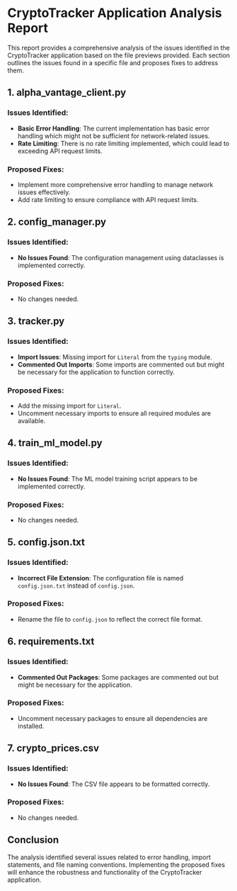 
# CryptoTracker Application Analysis Report

This report provides a comprehensive analysis of the issues identified in the CryptoTracker application based on the file previews provided. Each section outlines the issues found in a specific file and proposes fixes to address them.

## 1. alpha_vantage_client.py

### Issues Identified:
- **Basic Error Handling**: The current implementation has basic error handling which might not be sufficient for network-related issues.
- **Rate Limiting**: There is no rate limiting implemented, which could lead to exceeding API request limits.

### Proposed Fixes:
- Implement more comprehensive error handling to manage network issues effectively.
- Add rate limiting to ensure compliance with API request limits.

## 2. config_manager.py

### Issues Identified:
- **No Issues Found**: The configuration management using dataclasses is implemented correctly.

### Proposed Fixes:
- No changes needed.

## 3. tracker.py

### Issues Identified:
- **Import Issues**: Missing import for `Literal` from the `typing` module.
- **Commented Out Imports**: Some imports are commented out but might be necessary for the application to function correctly.

### Proposed Fixes:
- Add the missing import for `Literal`.
- Uncomment necessary imports to ensure all required modules are available.

## 4. train_ml_model.py

### Issues Identified:
- **No Issues Found**: The ML model training script appears to be implemented correctly.

### Proposed Fixes:
- No changes needed.

## 5. config.json.txt

### Issues Identified:
- **Incorrect File Extension**: The configuration file is named `config.json.txt` instead of `config.json`.

### Proposed Fixes:
- Rename the file to `config.json` to reflect the correct file format.

## 6. requirements.txt

### Issues Identified:
- **Commented Out Packages**: Some packages are commented out but might be necessary for the application.

### Proposed Fixes:
- Uncomment necessary packages to ensure all dependencies are installed.

## 7. crypto_prices.csv

### Issues Identified:
- **No Issues Found**: The CSV file appears to be formatted correctly.

### Proposed Fixes:
- No changes needed.

## Conclusion

The analysis identified several issues related to error handling, import statements, and file naming conventions. Implementing the proposed fixes will enhance the robustness and functionality of the CryptoTracker application.

